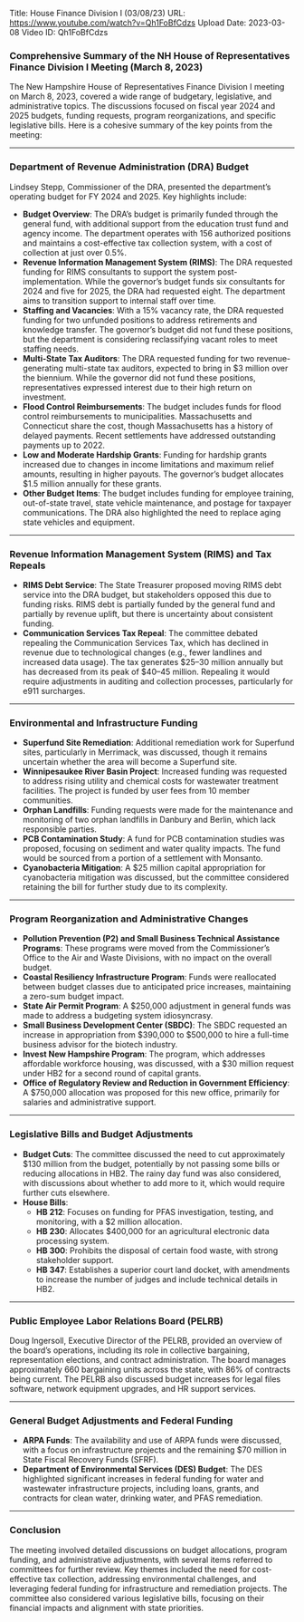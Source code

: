 Title: House Finance Division I (03/08/23)
URL: https://www.youtube.com/watch?v=Qh1FoBfCdzs
Upload Date: 2023-03-08
Video ID: Qh1FoBfCdzs

### Comprehensive Summary of the NH House of Representatives Finance Division I Meeting (March 8, 2023)

The New Hampshire House of Representatives Finance Division I meeting on March 8, 2023, covered a wide range of budgetary, legislative, and administrative topics. The discussions focused on fiscal year 2024 and 2025 budgets, funding requests, program reorganizations, and specific legislative bills. Here is a cohesive summary of the key points from the meeting:

---

### **Department of Revenue Administration (DRA) Budget**
Lindsey Stepp, Commissioner of the DRA, presented the department’s operating budget for FY 2024 and 2025. Key highlights include:
- **Budget Overview**: The DRA’s budget is primarily funded through the general fund, with additional support from the education trust fund and agency income. The department operates with 156 authorized positions and maintains a cost-effective tax collection system, with a cost of collection at just over 0.5%.
- **Revenue Information Management System (RIMS)**: The DRA requested funding for RIMS consultants to support the system post-implementation. While the governor’s budget funds six consultants for 2024 and five for 2025, the DRA had requested eight. The department aims to transition support to internal staff over time.
- **Staffing and Vacancies**: With a 15% vacancy rate, the DRA requested funding for two unfunded positions to address retirements and knowledge transfer. The governor’s budget did not fund these positions, but the department is considering reclassifying vacant roles to meet staffing needs.
- **Multi-State Tax Auditors**: The DRA requested funding for two revenue-generating multi-state tax auditors, expected to bring in $3 million over the biennium. While the governor did not fund these positions, representatives expressed interest due to their high return on investment.
- **Flood Control Reimbursements**: The budget includes funds for flood control reimbursements to municipalities. Massachusetts and Connecticut share the cost, though Massachusetts has a history of delayed payments. Recent settlements have addressed outstanding payments up to 2022.
- **Low and Moderate Hardship Grants**: Funding for hardship grants increased due to changes in income limitations and maximum relief amounts, resulting in higher payouts. The governor’s budget allocates $1.5 million annually for these grants.
- **Other Budget Items**: The budget includes funding for employee training, out-of-state travel, state vehicle maintenance, and postage for taxpayer communications. The DRA also highlighted the need to replace aging state vehicles and equipment.

---

### **Revenue Information Management System (RIMS) and Tax Repeals**
- **RIMS Debt Service**: The State Treasurer proposed moving RIMS debt service into the DRA budget, but stakeholders opposed this due to funding risks. RIMS debt is partially funded by the general fund and partially by revenue uplift, but there is uncertainty about consistent funding.
- **Communication Services Tax Repeal**: The committee debated repealing the Communication Services Tax, which has declined in revenue due to technological changes (e.g., fewer landlines and increased data usage). The tax generates $25–30 million annually but has decreased from its peak of $40–45 million. Repealing it would require adjustments in auditing and collection processes, particularly for e911 surcharges.

---

### **Environmental and Infrastructure Funding**
- **Superfund Site Remediation**: Additional remediation work for Superfund sites, particularly in Merrimack, was discussed, though it remains uncertain whether the area will become a Superfund site.
- **Winnipesaukee River Basin Project**: Increased funding was requested to address rising utility and chemical costs for wastewater treatment facilities. The project is funded by user fees from 10 member communities.
- **Orphan Landfills**: Funding requests were made for the maintenance and monitoring of two orphan landfills in Danbury and Berlin, which lack responsible parties.
- **PCB Contamination Study**: A fund for PCB contamination studies was proposed, focusing on sediment and water quality impacts. The fund would be sourced from a portion of a settlement with Monsanto.
- **Cyanobacteria Mitigation**: A $25 million capital appropriation for cyanobacteria mitigation was discussed, but the committee considered retaining the bill for further study due to its complexity.

---

### **Program Reorganization and Administrative Changes**
- **Pollution Prevention (P2) and Small Business Technical Assistance Programs**: These programs were moved from the Commissioner’s Office to the Air and Waste Divisions, with no impact on the overall budget.
- **Coastal Resiliency Infrastructure Program**: Funds were reallocated between budget classes due to anticipated price increases, maintaining a zero-sum budget impact.
- **State Air Permit Program**: A $250,000 adjustment in general funds was made to address a budgeting system idiosyncrasy.
- **Small Business Development Center (SBDC)**: The SBDC requested an increase in appropriation from $390,000 to $500,000 to hire a full-time business advisor for the biotech industry.
- **Invest New Hampshire Program**: The program, which addresses affordable workforce housing, was discussed, with a $30 million request under HB2 for a second round of capital grants.
- **Office of Regulatory Review and Reduction in Government Efficiency**: A $750,000 allocation was proposed for this new office, primarily for salaries and administrative support.

---

### **Legislative Bills and Budget Adjustments**
- **Budget Cuts**: The committee discussed the need to cut approximately $130 million from the budget, potentially by not passing some bills or reducing allocations in HB2. The rainy day fund was also considered, with discussions about whether to add more to it, which would require further cuts elsewhere.
- **House Bills**:
  - **HB 212**: Focuses on funding for PFAS investigation, testing, and monitoring, with a $2 million allocation.
  - **HB 230**: Allocates $400,000 for an agricultural electronic data processing system.
  - **HB 300**: Prohibits the disposal of certain food waste, with strong stakeholder support.
  - **HB 347**: Establishes a superior court land docket, with amendments to increase the number of judges and include technical details in HB2.

---

### **Public Employee Labor Relations Board (PELRB)**
Doug Ingersoll, Executive Director of the PELRB, provided an overview of the board’s operations, including its role in collective bargaining, representation elections, and contract administration. The board manages approximately 660 bargaining units across the state, with 86% of contracts being current. The PELRB also discussed budget increases for legal files software, network equipment upgrades, and HR support services.

---

### **General Budget Adjustments and Federal Funding**
- **ARPA Funds**: The availability and use of ARPA funds were discussed, with a focus on infrastructure projects and the remaining $70 million in State Fiscal Recovery Funds (SFRF).
- **Department of Environmental Services (DES) Budget**: The DES highlighted significant increases in federal funding for water and wastewater infrastructure projects, including loans, grants, and contracts for clean water, drinking water, and PFAS remediation.

---

### **Conclusion**
The meeting involved detailed discussions on budget allocations, program funding, and administrative adjustments, with several items referred to committees for further review. Key themes included the need for cost-effective tax collection, addressing environmental challenges, and leveraging federal funding for infrastructure and remediation projects. The committee also considered various legislative bills, focusing on their financial impacts and alignment with state priorities.